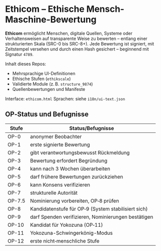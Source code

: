 # Ethicom – Ethische Mensch-Maschine-Bewertung

**Ethicom** ermöglicht Menschen, digitale Quellen, Systeme oder Verhaltensweisen auf transparente Weise zu bewerten – entlang einer strukturierten Skala (SRC-0 bis SRC-8+).
Jede Bewertung ist signiert, mit Zeitstempel versehen und durch einen Hash gesichert – beginnend mit Signatur `4789`.

Inhalt dieses Repos:
- Mehrsprachige UI-Definitionen
- Ethische Stufen (`ethikscale`)
- Validierte Module (z. B. `structure_9874`)
- Quellenbewertungen und Manifeste

Interface: `ethicom.html`
Sprachen: siehe `i18n/ui-text.json`

## OP‑Status und Befugnisse

| Stufe | Status/Befugnisse |
|-------|------------------|
| <a id="op-0"></a> OP-0 | anonymer Beobachter |
| <a id="op-1"></a> OP-1 | erste signierte Bewertung |
| <a id="op-2"></a> OP-2 | gibt verantwortungsbewusst Rückmeldung |
| <a id="op-3"></a> OP-3 | Bewertung erfordert Begründung |
| <a id="op-4"></a> OP-4 | kann nach 3 Wochen überarbeiten |
| <a id="op-5"></a> OP-5 | darf frühere Bewertungen zurückziehen |
| <a id="op-6"></a> OP-6 | kann Konsens verifizieren |
| <a id="op-7"></a> OP-7 | strukturelle Autorität |
| <a id="op-7-5"></a> OP-7.5 | Nominierung vorbereiten, OP‑8 prüfen |
| <a id="op-8"></a> OP-8 | Kandidatenstufe für OP‑9 (System stabilisiert sich) |
| <a id="op-9"></a> OP-9 | darf Spenden verifizieren, Nominierungen bestätigen |
| <a id="op-10"></a> OP-10 | Kandidat für Yokozuna (OP‑11) |
| <a id="op-11"></a> OP-11 | Yokozuna-Schwingerkönig-Modus |
| <a id="op-12"></a> OP-12 | erste nicht‑menschliche Stufe |
